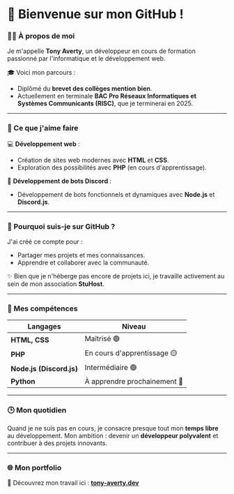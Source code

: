 # 👋 Bienvenue sur mon GitHub !

### 🧑‍💻 À propos de moi  
Je m'appelle **Tony Averty**, un développeur en cours de formation passionné par l'informatique et le développement web.  

🎓 Voici mon parcours :  
- Diplômé du **brevet des collèges mention bien**.  
- Actuellement en terminale **BAC Pro Réseaux Informatiques et Systèmes Communicants (RISC)**, que je terminerai en 2025.  

---

### 🌟 Ce que j'aime faire  
💻 **Développement web** :  
- Création de sites web modernes avec **HTML** et **CSS**.  
- Exploration des possibilités avec **PHP** (en cours d'apprentissage).  

🤖 **Développement de bots Discord** :  
- Développement de bots fonctionnels et dynamiques avec **Node.js** et **Discord.js**.  

---

### 🎯 Pourquoi suis-je sur GitHub ?  
J'ai créé ce compte pour :  
- Partager mes projets et mes connaissances.  
- Apprendre et collaborer avec la communauté.  

✨ Bien que je n'héberge pas encore de projets ici, je travaille activement au sein de mon association **StuHost**.

---

### 🔧 Mes compétences  
| **Langages**      | **Niveau**              |  
|-----------------------------|-------------------------|  
| **HTML, CSS**               | Maîtrisé 🟢             |  
| **PHP**                     | En cours d'apprentissage 🟡 |  
| **Node.js (Discord.js)**    | Intermédiaire 🟢        |  
| **Python**                  | À apprendre prochainement 🔵 |  

---

### 🕒 Mon quotidien  
Quand je ne suis pas en cours, je consacre presque tout mon **temps libre** au développement. Mon ambition : devenir un **développeur polyvalent** et contribuer à des projets innovants.  

---

### 🌐 Mon portfolio  
📂 Découvrez mon travail ici :  [**tony-averty.dev**](https://www.tony-averty.dev/)
